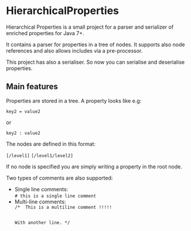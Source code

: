 HierarchicalProperties
======================

Hierarchical Properties is a small project for a parser and serializer of enriched properties for Java 7+. 

It contains a parser for properties in a tree of nodes. It supports also node references and also allows includes via a pre-processor.

This project has also a serialiser. So now you can serialise and deserialise properties.

Main features
-------------

Properties are stored in a tree. A property looks like e.g:

<code>key2 = value2</code>

or

<code>key2 : value2</code>


The nodes are defined in this format: 

<code>[/level1]</code>
<code>[/level1/level2]</code>

If no node is specified you are simply writing a property in the root node.

Two types of comments are also supported:

<ul>
<li>Single line comments:<br />
<code># this is a single line comment</code>
</li>

<li>Multi-line comments:<br />
<code>/*  This is a multiline comment !!!!! 

With another line.
*/</code>
</li>
</ul>
